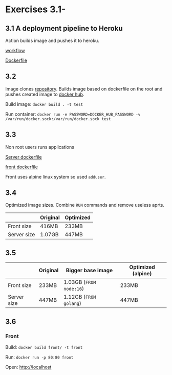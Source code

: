 # Exercises 3.1-

## 3.1 A deployment pipeline to Heroku

Action builds image and pushes it to heroku.

[workflow](https://github.com/veliValentine/kalles-app/blob/master/.github/workflows/server-build-push-test.yml)

[Dockerfile](https://github.com/veliValentine/kalles-app/blob/master/server/Dockerfile)

## 3.2
Image clones [repository](https://github.com/veliValentine/solidabis-koodihaaste-2021). Builds image based on dockerfile on the root and pushes created image to [docker hub](https://hub.docker.com/repository/docker/velivalentine/koodihaaste).

Build image: `docker build . -t test`

Run container: `docker run -e PASSWORD=DOCKER_HUB_PASSWORD -v /var/run/docker.sock:/var/run/docker.sock test`

## 3.3

Non root users runs applications

[Server dockerfile](./3.3/server/Dockerfile)

[front dockerfile](./3.3/front/Dockerfile)

Front uses alpine linux system so used `adduser`.

## 3.4
Optimized image sizes. Combine `RUN` commands and remove useless aprts.

|             | Original | Optimized |
| ----------- | -------- | --------- |
| Front size  | 416MB    | 233MB     |
| Server size | 1.07GB   | 447MB     |

## 3.5
|             | Original | Bigger base image       | Optimized (alpine) |
| ----------- | -------- | ----------------------- | ------------------ |
| Front size  | 233MB    | 1.03GB (`FROM node:16`) | 233MB              |
| Server size | 447MB    | 1.12GB (`FROM golang`)  | 447MB              |

## 3.6

### Front

Build: `docker build front/ -t front`

Run: `docker run -p 80:80 front`

Open: [http://localhost](http://localhost)